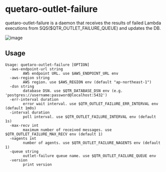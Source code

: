 # quetaro-outlet-failure

quetaro-outlet-failure is a daemon that receives the results of failed Lambda executions from SQS($QTR_OUTLET_FAILURE_QUEUE) and updates the DB.

![image](https://user-images.githubusercontent.com/117768/206354240-0f0ffdeb-b743-45ac-bbaa-a8e24ecea110.png)

## Usage

```
Usage: quetaro-outlet-failure [OPTION]
  -aws-endpoint-url string
    	AWS endpoint URL. use $AWS_ENDPOINT_URL env
  -aws-region string
    	AWS region. use $AWS_REGION env (default "ap-northeast-1")
  -dsn string
    	database DSN. use $QTR_DATABASE_DSN env (e.g. 'postgres://username:password@localhost:5432')
  -err-interval duration
    	error wait interval. use $QTR_OUTLET_FAILURE_ERR_INTERVAL env (default 1m0s)
  -interval duration
    	poll interval. use $QTR_OUTLET_FAILURE_INTERVAL env (default 1s)
  -max-recv int
    	maximum number of received messages. use $QTR_OUTLET_FAILURE_MAX_RECV env (default 1)
  -nagents int
    	number of agents. use $QTR_OUTLET_FAILURE_NAGENTS env (default 1)
  -queue string
    	outlet-failure queue name. use $QTR_OUTLET_FAILURE_QUEUE env
  -version
    	print version
```
